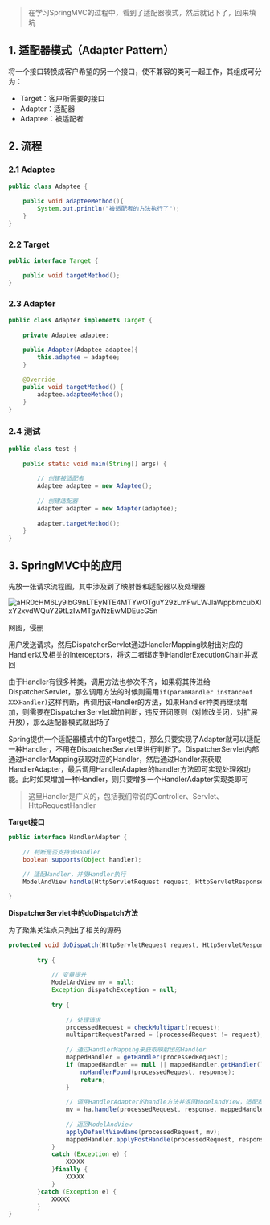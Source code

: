 > 在学习SpringMVC的过程中，看到了适配器模式，然后就记下了，回来填坑



## 1. 适配器模式（Adapter Pattern）

将一个接口转换成客户希望的另一个接口，使不兼容的类可一起工作，其组成可分为：



* Target：客户所需要的接口
* Adapter：适配器
* Adaptee：被适配者













## 2. 流程



### 2.1 Adaptee

```java
public class Adaptee {
	
	public void adapteeMethod(){
		System.out.println("被适配者的方法执行了");
	}
}
```





### 2.2 Target

```java
public interface Target {

    public void targetMethod();
}
```





### 2.3 Adapter

```java
public class Adapter implements Target {
	
	private Adaptee adaptee;
	
	public Adapter(Adaptee adaptee){
		this.adaptee = adaptee;
	}

	@Override
	public void targetMethod() {
		adaptee.adapteeMethod();
	}
}
```





### 2.4 测试

```java
public class test {
	
	public static void main(String[] args) {
		
		// 创建被适配者
		Adaptee adaptee = new Adaptee();
		
		// 创建适配器
		Adapter adapter = new Adapter(adaptee);
		
		adapter.targetMethod();
	}
}
```













## 3. SpringMVC中的应用

先放一张请求流程图，其中涉及到了映射器和适配器以及处理器



![aHR0cHM6Ly9ibG9nLTEyNTE4MTYwOTguY29zLmFwLWJlaWppbmcubXlxY2xvdWQuY29tLzIwMTgwNzEwMDEucG5n](C:\Users\Howl\Desktop\aHR0cHM6Ly9ibG9nLTEyNTE4MTYwOTguY29zLmFwLWJlaWppbmcubXlxY2xvdWQuY29tLzIwMTgwNzEwMDEucG5n.jpg)

网图，侵删







用户发送请求，然后DispatcherServlet通过HandlerMapping映射出对应的Handler以及相关的Interceptors，将这二者绑定到HandlerExecutionChain并返回



由于Handler有很多种类，调用方法也参次不齐，如果将其传进给DispatcherServlet，那么调用方法的时候则需用`if(paramHandler instanceof XXXHandler)`这样判断，再调用该Handler的方法，如果Handler种类再继续增加，则需要在DispatcherServlet增加判断，违反开闭原则（对修改关闭，对扩展开放），那么适配器模式就出场了



Spring提供一个适配器模式中的Target接口，那么只要实现了Adapter就可以适配一种Handler，不用在DispatcherServlet里进行判断了。DispatcherServlet内部通过HandlerMapping获取对应的Handler，然后通过Handler来获取HandlerAdapter，最后调用HandlerAdapter的handler方法即可实现处理器功能。此时如果增加一种Handler，则只要增多一个HandlerAdapter实现类即可



> 这里Handler是广义的，包括我们常说的Controller、Servlet、HttpRequestHandler





**Target接口**

```java
public interface HandlerAdapter {
 
    // 判断是否支持该Handler
	boolean supports(Object handler);
	
    // 适配Handler，并使Handler执行
	ModelAndView handle(HttpServletRequest request, HttpServletResponse response, Object handler) throws Exception;

}
```





**DispatcherServlet中的doDispatch方法**

为了聚集关注点只列出了相关的源码



```java
protected void doDispatch(HttpServletRequest request, HttpServletResponse response) throws Exception {
		
		try {
            
        	// 变量提升
			ModelAndView mv = null;
			Exception dispatchException = null;
 
			try {
                
                // 处理请求
				processedRequest = checkMultipart(request);
				multipartRequestParsed = (processedRequest != request);
 
				// 通过HandlerMapping来获取映射出的Handler
				mappedHandler = getHandler(processedRequest);
				if (mappedHandler == null || mappedHandler.getHandler() == null) {
					noHandlerFound(processedRequest, response);
					return;
				}
 
				// 调用HandlerAdapter的handle方法并返回ModelAndView，适配器模式中的对象适配
				mv = ha.handle(processedRequest, response, mappedHandler.getHandler());
 
                // 返回ModelAndView
				applyDefaultViewName(processedRequest, mv);
				mappedHandler.applyPostHandle(processedRequest, response, mv);
			}
			catch (Exception e) {
				XXXXX
			}finally {
                XXXXX
			}
        }catch (Exception e) {
            XXXXX
        }
}
```

